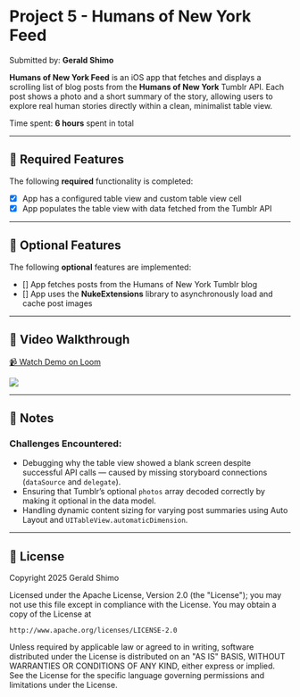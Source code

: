 # Project 5 - Humans of New York Feed

Submitted by: **Gerald Shimo**

**Humans of New York Feed** is an iOS app that fetches and displays a scrolling list of blog posts from the **Humans of New York** Tumblr API. Each post shows a photo and a short summary of the story, allowing users to explore real human stories directly within a clean, minimalist table view.

Time spent: **6 hours** spent in total

---

## 🚀 Required Features

The following **required** functionality is completed:

- [x] App has a configured table view and custom table view cell  
- [x] App populates the table view with data fetched from the Tumblr API  

---

## 🌟 Optional Features

The following **optional** features are implemented:

- [] App fetches posts from the Humans of New York Tumblr blog  
- [] App uses the **NukeExtensions** library to asynchronously load and cache post images  

---

## 🎥 Video Walkthrough

<div>
    <a href="https://www.loom.com/share/05755f80cfe14fad8afb85cff676e371">
      <p>📹 Watch Demo on Loom</p>
    </a>
    <a href="https://www.loom.com/share/05755f80cfe14fad8afb85cff676e371">
      <img style="max-width:300px;" src="https://cdn.loom.com/sessions/thumbnails/05755f80cfe14fad8afb85cff676e371-8d56a986c44de250-full-play.gif">
    </a>
</div>

---

## 🧩 Notes

### Challenges Encountered:
- Debugging why the table view showed a blank screen despite successful API calls — caused by missing storyboard connections (`dataSource` and `delegate`).  
- Ensuring that Tumblr’s optional `photos` array decoded correctly by making it optional in the data model.  
- Handling dynamic content sizing for varying post summaries using Auto Layout and `UITableView.automaticDimension`.

---

## 🪪 License
Copyright 2025 Gerald Shimo

Licensed under the Apache License, Version 2.0 (the "License");
you may not use this file except in compliance with the License.
You may obtain a copy of the License at

    http://www.apache.org/licenses/LICENSE-2.0

Unless required by applicable law or agreed to in writing, software
distributed under the License is distributed on an "AS IS" BASIS,
WITHOUT WARRANTIES OR CONDITIONS OF ANY KIND, either express or implied.
See the License for the specific language governing permissions and
limitations under the License.


